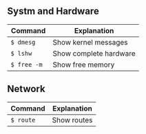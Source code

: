 ## Systm and Hardware

| Command  | Explanation |
| ------------- | ------------- |
| ```$ dmesg ```  | Show kernel messages |
| ```$ lshw ``` | Show complete hardware |
| ```$ free -m ``` | Show free memory |

## Network
| Command  | Explanation |
| ------------- | ------------- |
| ```$ route ```  | Show routes |

